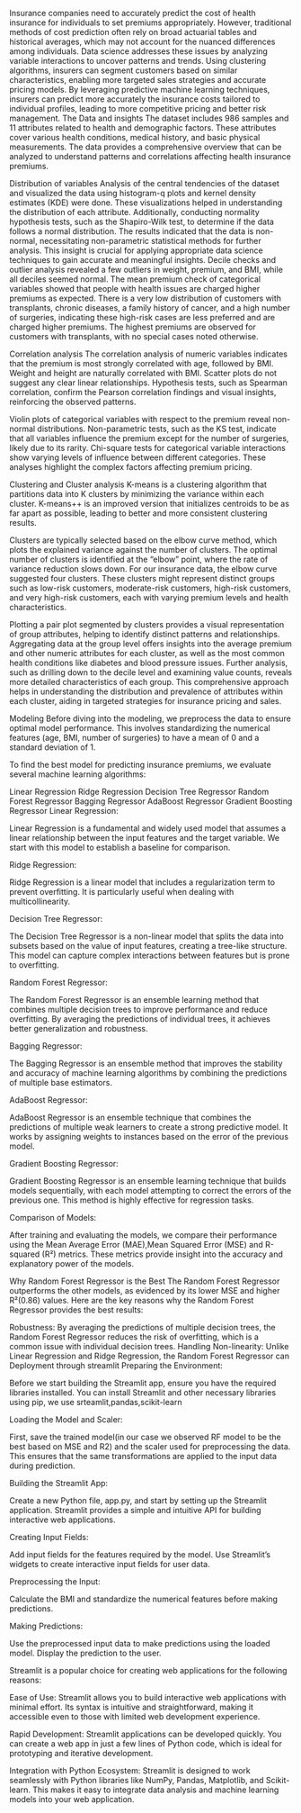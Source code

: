 Insurance companies need to accurately predict the cost of health insurance for individuals to set premiums appropriately. However, traditional methods of cost prediction often rely on broad actuarial tables and historical averages, which may not account for the nuanced differences among individuals. Data science addresses these issues by analyzing variable interactions to uncover patterns and trends. Using clustering algorithms, insurers can segment customers based on similar characteristics, enabling more targeted sales strategies and accurate pricing models. By leveraging predictive machine learning techniques, insurers can predict more accurately the insurance costs tailored to individual profiles, leading to more competitive pricing and better risk management.
The Data and insights
The dataset includes 986 samples and 11 attributes related to health and demographic factors. These attributes cover various health conditions, medical history, and basic physical measurements. The data provides a comprehensive overview that can be analyzed to understand patterns and correlations affecting health insurance premiums.

Distribution of variables
Analysis of the central tendencies of the dataset and visualized the data using histogram-q plots and kernel density estimates (KDE) were done. These visualizations helped in understanding the distribution of each attribute. Additionally, conducting normality hypothesis tests, such as the Shapiro-Wilk test, to determine if the data follows a normal distribution. The results indicated that the data is non-normal, necessitating non-parametric statistical methods for further analysis. This insight is crucial for applying appropriate data science techniques to gain accurate and meaningful insights. Decile checks and outlier analysis revealed a few outliers in weight, premium, and BMI, while all deciles seemed normal. The mean premium check of categorical variables showed that people with health issues are charged higher premiums as expected. There is a very low distribution of customers with transplants, chronic diseases, a family history of cancer, and a high number of surgeries, indicating these high-risk cases are less preferred and are charged higher premiums. The highest premiums are observed for customers with transplants, with no special cases noted otherwise.

Correlation analysis
The correlation analysis of numeric variables indicates that the premium is most strongly correlated with age, followed by BMI. Weight and height are naturally correlated with BMI. Scatter plots do not suggest any clear linear relationships. Hypothesis tests, such as Spearman correlation, confirm the Pearson correlation findings and visual insights, reinforcing the observed patterns.

Violin plots of categorical variables with respect to the premium reveal non-normal distributions. Non-parametric tests, such as the KS test, indicate that all variables influence the premium except for the number of surgeries, likely due to its rarity. Chi-square tests for categorical variable interactions show varying levels of influence between different categories. These analyses highlight the complex factors affecting premium pricing.

Clustering and Cluster analysis
K-means is a clustering algorithm that partitions data into K clusters by minimizing the variance within each cluster. K-means++ is an improved version that initializes centroids to be as far apart as possible, leading to better and more consistent clustering results.

Clusters are typically selected based on the elbow curve method, which plots the explained variance against the number of clusters. The optimal number of clusters is identified at the “elbow” point, where the rate of variance reduction slows down. For our insurance data, the elbow curve suggested four clusters. These clusters might represent distinct groups such as low-risk customers, moderate-risk customers, high-risk customers, and very high-risk customers, each with varying premium levels and health characteristics.

Plotting a pair plot segmented by clusters provides a visual representation of group attributes, helping to identify distinct patterns and relationships. Aggregating data at the group level offers insights into the average premium and other numeric attributes for each cluster, as well as the most common health conditions like diabetes and blood pressure issues. Further analysis, such as drilling down to the decile level and examining value counts, reveals more detailed characteristics of each group. This comprehensive approach helps in understanding the distribution and prevalence of attributes within each cluster, aiding in targeted strategies for insurance pricing and sales.

Modeling
Before diving into the modeling, we preprocess the data to ensure optimal model performance. This involves standardizing the numerical features (age, BMI, number of surgeries) to have a mean of 0 and a standard deviation of 1.

To find the best model for predicting insurance premiums, we evaluate several machine learning algorithms:

Linear Regression
Ridge Regression
Decision Tree Regressor
Random Forest Regressor
Bagging Regressor
AdaBoost Regressor
Gradient Boosting Regressor
Linear Regression:

Linear Regression is a fundamental and widely used model that assumes a linear relationship between the input features and the target variable. We start with this model to establish a baseline for comparison.

Ridge Regression:

Ridge Regression is a linear model that includes a regularization term to prevent overfitting. It is particularly useful when dealing with multicollinearity.

Decision Tree Regressor:

The Decision Tree Regressor is a non-linear model that splits the data into subsets based on the value of input features, creating a tree-like structure. This model can capture complex interactions between features but is prone to overfitting.

Random Forest Regressor:

The Random Forest Regressor is an ensemble learning method that combines multiple decision trees to improve performance and reduce overfitting. By averaging the predictions of individual trees, it achieves better generalization and robustness.

Bagging Regressor:

The Bagging Regressor is an ensemble method that improves the stability and accuracy of machine learning algorithms by combining the predictions of multiple base estimators.

AdaBoost Regressor:

AdaBoost Regressor is an ensemble technique that combines the predictions of multiple weak learners to create a strong predictive model. It works by assigning weights to instances based on the error of the previous model.

Gradient Boosting Regressor:

Gradient Boosting Regressor is an ensemble learning technique that builds models sequentially, with each model attempting to correct the errors of the previous one. This method is highly effective for regression tasks.

Comparison of Models:

After training and evaluating the models, we compare their performance using the Mean Average Error (MAE),Mean Squared Error (MSE) and R-squared (R²) metrics. These metrics provide insight into the accuracy and explanatory power of the models.

Why Random Forest Regressor is the Best
The Random Forest Regressor outperforms the other models, as evidenced by its lower MSE and higher R²(0.86) values. Here are the key reasons why the Random Forest Regressor provides the best results:

Robustness: By averaging the predictions of multiple decision trees, the Random Forest Regressor reduces the risk of overfitting, which is a common issue with individual decision trees.
Handling Non-linearity: Unlike Linear Regression and Ridge Regression, the Random Forest Regressor can
Deployment through streamlit
Preparing the Environment:

Before we start building the Streamlit app, ensure you have the required libraries installed. You can install Streamlit and other necessary libraries using pip, we use srteamlit,pandas,scikit-learn

Loading the Model and Scaler:

First, save the trained model(in our case we observed RF model to be the best based on MSE and R2) and the scaler used for preprocessing the data. This ensures that the same transformations are applied to the input data during prediction.

Building the Streamlit App:

Create a new Python file, app.py, and start by setting up the Streamlit application. Streamlit provides a simple and intuitive API for building interactive web applications.

Creating Input Fields:

Add input fields for the features required by the model. Use Streamlit’s widgets to create interactive input fields for user data.

Preprocessing the Input:

Calculate the BMI and standardize the numerical features before making predictions.

Making Predictions:

Use the preprocessed input data to make predictions using the loaded model. Display the prediction to the user.

Streamlit is a popular choice for creating web applications for the following reasons:

Ease of Use: Streamlit allows you to build interactive web applications with minimal effort. Its syntax is intuitive and straightforward, making it accessible even to those with limited web development experience.

Rapid Development: Streamlit applications can be developed quickly. You can create a web app in just a few lines of Python code, which is ideal for prototyping and iterative development.

Integration with Python Ecosystem: Streamlit is designed to work seamlessly with Python libraries like NumPy, Pandas, Matplotlib, and Scikit-learn. This makes it easy to integrate data analysis and machine learning models into your web application.
